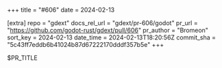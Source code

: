 +++
title = "#606"
date = 2024-02-13

[extra]
repo = "gdext"
docs_rel_url = "gdext/pr-606/godot"
pr_url = "https://github.com/godot-rust/gdext/pull/606"
pr_author = "Bromeon"
sort_key = 2024-02-13
date_time = 2024-02-13T18:20:56Z
commit_sha = "5c43ff7eddb6b41024b87d67222170dddf357b5e"
+++

$PR_TITLE
